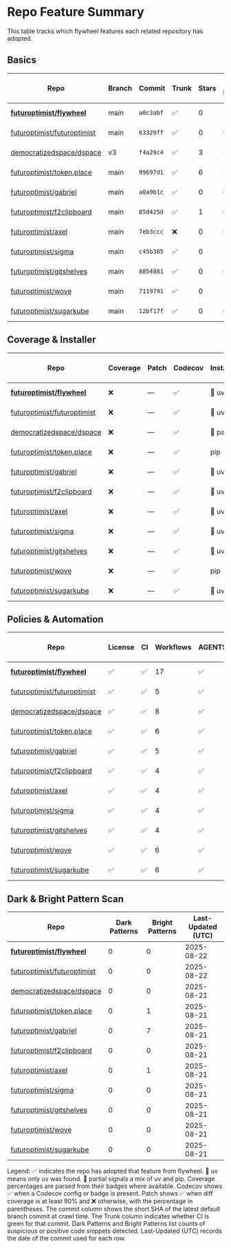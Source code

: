 # Repo Feature Summary

This table tracks which flywheel features each related repository has adopted.

<!-- spellchecker: disable -->
## Basics
| Repo | Branch | Commit | Trunk | Stars | Open Issues | Last-Updated (UTC) |
| ---- | ------ | ------ | ----- | ----- | ----------- | ----------------- |
| **[futuroptimist/flywheel](https://github.com/futuroptimist/flywheel)** | main | `a0c3abf` | ✅ | 0 | 5 | 2025-08-22 |
| [futuroptimist/futuroptimist](https://github.com/futuroptimist/futuroptimist) | main | `63329ff` | ✅ | 0 | 0 | 2025-08-22 |
| [democratizedspace/dspace](https://github.com/democratizedspace/dspace) | v3 | `f4a29c4` | ✅ | 3 | 37 | 2025-08-21 |
| [futuroptimist/token.place](https://github.com/futuroptimist/token.place) | main | `99697d1` | ✅ | 6 | 3 | 2025-08-21 |
| [futuroptimist/gabriel](https://github.com/futuroptimist/gabriel) | main | `a0a9b1c` | ✅ | 0 | 0 | 2025-08-21 |
| [futuroptimist/f2clipboard](https://github.com/futuroptimist/f2clipboard) | main | `85d425d` | ✅ | 1 | 0 | 2025-08-21 |
| [futuroptimist/axel](https://github.com/futuroptimist/axel) | main | `7eb3ccc` | ❌ | 0 | 0 | 2025-08-21 |
| [futuroptimist/sigma](https://github.com/futuroptimist/sigma) | main | `c45b385` | ✅ | 0 | 1 | 2025-08-21 |
| [futuroptimist/gitshelves](https://github.com/futuroptimist/gitshelves) | main | `8854881` | ✅ | 0 | 0 | 2025-08-21 |
| [futuroptimist/wove](https://github.com/futuroptimist/wove) | main | `7119791` | ✅ | 0 | 1 | 2025-08-21 |
| [futuroptimist/sugarkube](https://github.com/futuroptimist/sugarkube) | main | `12bf17f` | ✅ | 0 | 0 | 2025-08-21 |

## Coverage & Installer
| Repo | Coverage | Patch | Codecov | Installer | Last-Updated (UTC) |
| ---- | -------- | ----- | ------- | --------- | ----------------- |
| **[futuroptimist/flywheel](https://github.com/futuroptimist/flywheel)** | ❌ | — | ✅ | 🚀 uv | 2025-08-22 |
| [futuroptimist/futuroptimist](https://github.com/futuroptimist/futuroptimist) | ❌ | — | ✅ | 🚀 uv | 2025-08-22 |
| [democratizedspace/dspace](https://github.com/democratizedspace/dspace) | ❌ | — | ✅ | 🔶 partial | 2025-08-21 |
| [futuroptimist/token.place](https://github.com/futuroptimist/token.place) | ❌ | — | ✅ | pip | 2025-08-21 |
| [futuroptimist/gabriel](https://github.com/futuroptimist/gabriel) | ❌ | — | ✅ | 🚀 uv | 2025-08-21 |
| [futuroptimist/f2clipboard](https://github.com/futuroptimist/f2clipboard) | ❌ | — | ✅ | 🚀 uv | 2025-08-21 |
| [futuroptimist/axel](https://github.com/futuroptimist/axel) | ❌ | — | ✅ | 🚀 uv | 2025-08-21 |
| [futuroptimist/sigma](https://github.com/futuroptimist/sigma) | ❌ | — | ✅ | 🚀 uv | 2025-08-21 |
| [futuroptimist/gitshelves](https://github.com/futuroptimist/gitshelves) | ❌ | — | ✅ | 🚀 uv | 2025-08-21 |
| [futuroptimist/wove](https://github.com/futuroptimist/wove) | ❌ | — | ✅ | pip | 2025-08-21 |
| [futuroptimist/sugarkube](https://github.com/futuroptimist/sugarkube) | ❌ | — | ✅ | 🚀 uv | 2025-08-21 |

## Policies & Automation
| Repo | License | CI | Workflows | AGENTS.md | Code of Conduct | Contributing | Pre-commit | Last-Updated (UTC) |
| ---- | ------- | -- | --------- | --------- | --------------- | ------------ | ---------- | ----------------- |
| **[futuroptimist/flywheel](https://github.com/futuroptimist/flywheel)** | ✅ | ✅ | 17 | ✅ | ✅ | ✅ | ✅ | 2025-08-22 |
| [futuroptimist/futuroptimist](https://github.com/futuroptimist/futuroptimist) | ✅ | ✅ | 5 | ✅ | ✅ | ✅ | ✅ | 2025-08-22 |
| [democratizedspace/dspace](https://github.com/democratizedspace/dspace) | ✅ | ✅ | 8 | ✅ | ✅ | ✅ | ✅ | 2025-08-21 |
| [futuroptimist/token.place](https://github.com/futuroptimist/token.place) | ✅ | ✅ | 6 | ✅ | ✅ | ✅ | ✅ | 2025-08-21 |
| [futuroptimist/gabriel](https://github.com/futuroptimist/gabriel) | ✅ | ✅ | 5 | ✅ | ✅ | ✅ | ✅ | 2025-08-21 |
| [futuroptimist/f2clipboard](https://github.com/futuroptimist/f2clipboard) | ✅ | ✅ | 4 | ✅ | ✅ | ✅ | ✅ | 2025-08-21 |
| [futuroptimist/axel](https://github.com/futuroptimist/axel) | ✅ | ✅ | 4 | ✅ | ✅ | ✅ | ✅ | 2025-08-21 |
| [futuroptimist/sigma](https://github.com/futuroptimist/sigma) | ✅ | ✅ | 4 | ✅ | ✅ | ✅ | ✅ | 2025-08-21 |
| [futuroptimist/gitshelves](https://github.com/futuroptimist/gitshelves) | ✅ | ✅ | 4 | ✅ | ❌ | ❌ | ❌ | 2025-08-21 |
| [futuroptimist/wove](https://github.com/futuroptimist/wove) | ✅ | ✅ | 6 | ✅ | ✅ | ✅ | ✅ | 2025-08-21 |
| [futuroptimist/sugarkube](https://github.com/futuroptimist/sugarkube) | ✅ | ✅ | 6 | ✅ | ✅ | ✅ | ✅ | 2025-08-21 |

## Dark & Bright Pattern Scan
| Repo | Dark Patterns | Bright Patterns | Last-Updated (UTC) |
| ---- | ------------- | --------------- | ----------------- |
| **[futuroptimist/flywheel](https://github.com/futuroptimist/flywheel)** | 0 | 0 | 2025-08-22 |
| [futuroptimist/futuroptimist](https://github.com/futuroptimist/futuroptimist) | 0 | 0 | 2025-08-22 |
| [democratizedspace/dspace](https://github.com/democratizedspace/dspace) | 0 | 0 | 2025-08-21 |
| [futuroptimist/token.place](https://github.com/futuroptimist/token.place) | 0 | 1 | 2025-08-21 |
| [futuroptimist/gabriel](https://github.com/futuroptimist/gabriel) | 0 | 7 | 2025-08-21 |
| [futuroptimist/f2clipboard](https://github.com/futuroptimist/f2clipboard) | 0 | 0 | 2025-08-21 |
| [futuroptimist/axel](https://github.com/futuroptimist/axel) | 0 | 1 | 2025-08-21 |
| [futuroptimist/sigma](https://github.com/futuroptimist/sigma) | 0 | 0 | 2025-08-21 |
| [futuroptimist/gitshelves](https://github.com/futuroptimist/gitshelves) | 0 | 0 | 2025-08-21 |
| [futuroptimist/wove](https://github.com/futuroptimist/wove) | 0 | 0 | 2025-08-21 |
| [futuroptimist/sugarkube](https://github.com/futuroptimist/sugarkube) | 0 | 0 | 2025-08-21 |

Legend: ✅ indicates the repo has adopted that feature from flywheel. 🚀 uv means only uv was found. 🔶 partial signals a mix of uv and pip.
Coverage percentages are parsed from their badges where available. Codecov shows ✅ when a Codecov config or badge is present. Patch shows ✅ when diff coverage is at least 90% and ❌ otherwise, with the percentage in parentheses.
The commit column shows the short SHA of the latest default branch commit at crawl time. The Trunk column indicates whether CI is green for that commit. Dark Patterns and Bright Patterns list counts of suspicious or positive code snippets detected.
Last-Updated (UTC) records the date of the commit used for each row.
